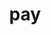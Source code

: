 ---
category: 3-letters
denotation: null
name: pay
reference_link: https://www.etymonline.com/word/pay
root_language: null
root_name: null
title: pay
type: free
word_sums:
- respelling: pay
  sum: 'Pay + '
---